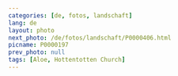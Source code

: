 ```yaml
---
categories: [de, fotos, landschaft]
lang: de
layout: photo
next_photo: /de/fotos/landschaft/P0000406.html
picname: P0000197
prev_photo: null
tags: [Aloe, Hottentotten Church]
---
```

